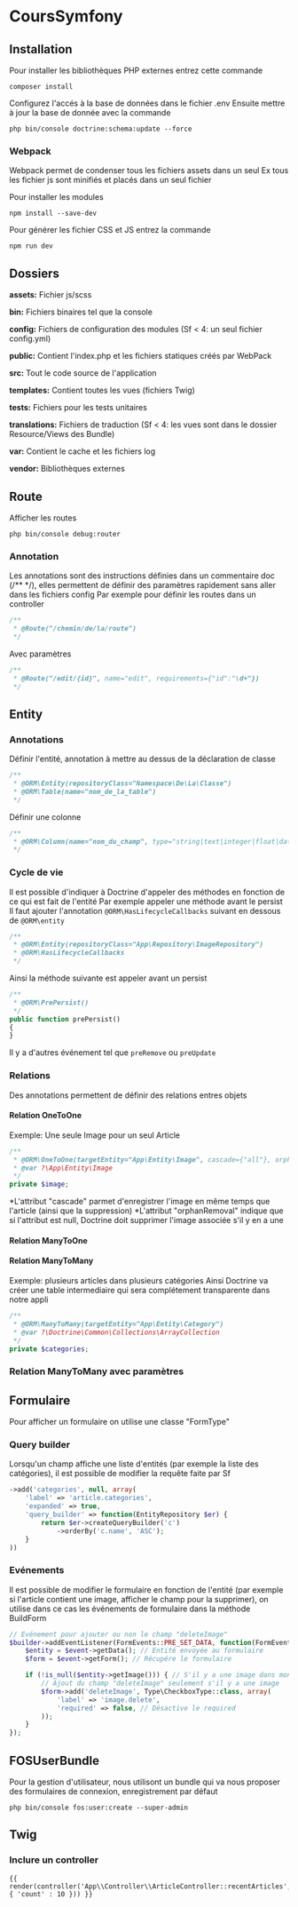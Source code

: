 # CoursSymfony

## Installation
Pour installer les bibliothèques PHP externes entrez cette commande 
```
composer install
```

Configurez l'accés à la base de données dans le fichier .env
Ensuite mettre à jour la base de donnée avec la commande
```
php bin/console doctrine:schema:update --force
```

### Webpack
Webpack permet de condenser tous les fichiers assets dans un seul
Ex tous les fichier js sont minifiés et placés dans un seul fichier

Pour installer les modules 
```
npm install --save-dev
```

Pour générer les fichier CSS et JS entrez la commande
```
npm run dev
```

## Dossiers

**assets:** Fichier js/scss

**bin:** Fichiers binaires tel que la console

**config:** Fichiers de configuration des modules (Sf < 4: un seul fichier config.yml)

**public:** Contient l'index.php et les fichiers statiques créés par WebPack

**src:** Tout le code source de l'application

**templates:** Contient toutes les vues (fichiers Twig)

**tests:** Fichiers pour les tests unitaires

**translations:** Fichiers de traduction (Sf < 4: les vues sont dans le dossier Resource/Views des Bundle)

**var:** Contient le cache et les fichiers log

**vendor:** Bibliothèques externes

## Route
Afficher les routes
```
php bin/console debug:router
```

### Annotation
Les annotations sont des instructions définies dans un commentaire doc (/** */), elles permettent de définir des paramètres rapidement sans aller dans les fichiers config
Par exemple pour définir les routes dans un controller
```php
/**
 * @Route("/chemin/de/la/route")
 */
```
Avec paramètres
```php
/**
 * @Route("/edit/{id}", name="edit", requirements={"id":"\d+"})
 */
```
## Entity

### Annotations
Définir l'entité, annotation à mettre au dessus de la déclaration de classe
```php
/**
 * @ORM\Entity(repositoryClass="Namespace\De\La\Classe")
 * @ORM\Table(name="nom_de_la_table")
 */
```

Définir une colonne
```php
/**
 * @ORM\Column(name="nom_du_champ", type="string|text|integer|float|datetime|json_array", nullable=true, length=255)
 */
```

### Cycle de vie
Il est possible d'indiquer à Doctrine d'appeler des méthodes en fonction de ce qui est fait de l'entité
Par exemple appeler une méthode avant le persist
Il faut ajouter l'annotation ```@ORM\HasLifecycleCallbacks``` suivant en dessous de ```@ORM\entity```
```php
/**
 * @ORM\Entity(repositoryClass="App\Repository\ImageRepository")
 * @ORM\HasLifecycleCallbacks
 */
```

Ainsi la méthode suivante est appeler avant un persist
```php
/**
 * @ORM\PrePersist()
 */
public function prePersist()
{
}
```

Il y a d'autres événement tel que ```preRemove``` ou ```preUpdate```

### Relations

Des annotations permettent de définir des relations entres objets

#### Relation OneToOne
Exemple: Une seule Image pour un seul Article
```php
/**
 * @ORM\OneToOne(targetEntity="App\Entity\Image", cascade={"all"}, orphanRemoval=true)
 * @var ?\App\Entity\Image
 */
private $image;
```
*L'attribut "cascade" parmet d'enregistrer l'image en même temps que l'article (ainsi que la suppression)
*L'attribut "orphanRemoval" indique que si l'attribut est null, Doctrine doit supprimer l'image associée s'il y en a une

#### Relation ManyToOne

#### Relation ManyToMany
Exemple: plusieurs articles dans plusieurs catégories
Ainsi Doctrine va créer une table intermediaire qui sera complétement transparente dans notre appli

```php
/**
 * @ORM\ManyToMany(targetEntity="App\Entity\Category")
 * @var ?\Doctrine\Common\Collections\ArrayCollection
 */
private $categories;
```

### Relation ManyToMany avec paramètres

## Formulaire
Pour afficher un formulaire on utilise une classe "FormType" 

### Query builder
Lorsqu'un champ affiche une liste d'entités (par exemple la liste des catégories), il est possible de modifier la requête faite par Sf

```php
->add('categories', null, array(
    'label' => 'article.categories',
    'expanded' => true,
    'query_builder' => function(EntityRepository $er) {
        return $er->createQueryBuilder('c')
            ->orderBy('c.name', 'ASC');
    } 
))
```

### Evénements

Il est possible de modifier le formulaire en fonction de l'entité (par exemple si l'article contient une image, afficher le champ pour la supprimer), on utilise dans ce cas les événements de formulaire dans la méthode BuildForm

```php
// Evénement pour ajouter ou non le champ "deleteImage" 
$builder->addEventListener(FormEvents::PRE_SET_DATA, function(FormEvent $event) {
    $entity = $event->getData(); // Entité envoyée au formulaire 
    $form = $event->getForm(); // Récupére le formulaire

    if (!is_null($entity->getImage())) { // S'il y a une image dans mon article
        // Ajout du champ "deleteImage" seulement s'il y a une image
        $form->add('deleteImage', Type\CheckboxType::class, array(
            'label' => 'image.delete',
            'required' => false, // Désactive le required
        ));
    }
});
```

## FOSUserBundle
Pour la gestion d'utilisateur, nous utilisont un bundle qui va nous proposer des formulaires de connexion, enregistrement par défaut

```
php bin/console fos:user:create --super-admin
```

## Twig

### Inclure un controller
```twig
{{ render(controller('App\\Controller\\ArticleController::recentArticles', { 'count' : 10 })) }}
```